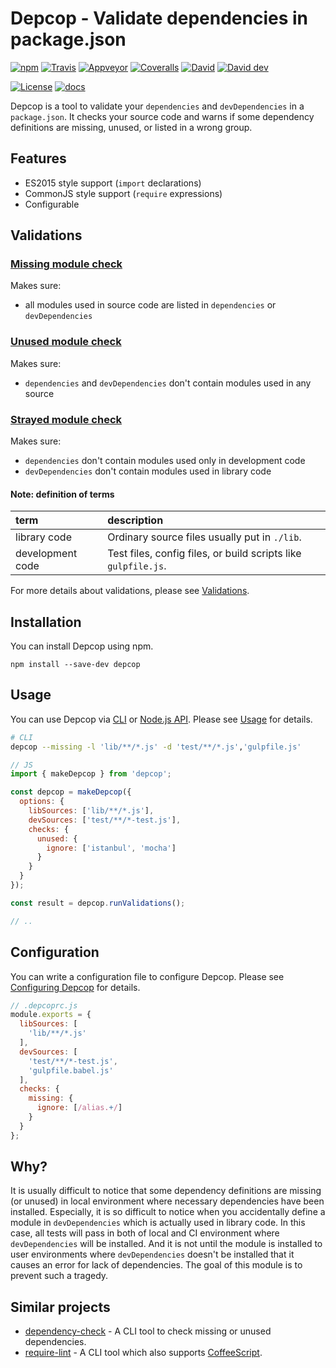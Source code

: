 # Depcop - Validate dependencies in package.json

[![npm](https://img.shields.io/npm/v/depcop.svg)][npm-version]
[![Travis](https://img.shields.io/travis/ryym/node-depcop/master.svg)][travis-ci]
[![Appveyor](https://ci.appveyor.com/api/projects/status/geea51i0a86loy24/branch/master?svg=true)][appveyor]
[![Coveralls](https://img.shields.io/coveralls/ryym/node-depcop.svg)][coveralls]
[![David](https://img.shields.io/david/ryym/node-depcop.svg)][david]
[![David dev](https://img.shields.io/david/dev/ryym/node-depcop.svg)][david-dev]

[![License](http://img.shields.io/badge/license-MIT-blue.svg)](/LICENSE)
[![docs](http://img.shields.io/badge/to-docs-blue.svg)](/docs)

[npm-version]: https://www.npmjs.org/package/depcop
[travis-ci]: https://travis-ci.org/ryym/node-depcop
[appveyor]: https://ci.appveyor.com/project/ryym/node-depcop/branch/master
[coveralls]: https://coveralls.io/github/ryym/node-depcop?branch=master
[david]: https://david-dm.org/ryym/node-depcop
[david-dev]: https://david-dm.org/ryym/node-depcop#info=devDependencies

Depcop is a tool to validate your `dependencies` and `devDependencies` in a `package.json`.
It checks your source code and warns if some dependency definitions are missing,
unused, or listed in a wrong group.

## Features

* ES2015 style support (`import` declarations)
* CommonJS style support (`require` expressions)
* Configurable

## Validations

### [Missing module check]

Makes sure:

* all modules used in source code are listed in `dependencies` or `devDependencies`

### [Unused module check]

Makes sure:

* `dependencies` and `devDependencies` don't contain modules used in any source

### [Strayed module check]

Makes sure:

* `dependencies` don't contain modules used only in development code
* `devDependencies` don't contain modules used in library code

#### Note: definition of terms

| term | description |
|:-----|:------------|
| library code     | Ordinary source files usually put in `./lib`. |
| development code | Test files, config files, or build scripts like `gulpfile.js`. |

For more details about validations, please see [Validations].

## Installation

You can install Depcop using npm.

```
npm install --save-dev depcop
```

## Usage

You can use Depcop via [CLI] or [Node.js API].
Please see [Usage] for details.

```sh
# CLI
depcop --missing -l 'lib/**/*.js' -d 'test/**/*.js','gulpfile.js'
```

```js
// JS
import { makeDepcop } from 'depcop';

const depcop = makeDepcop({
  options: {
    libSources: ['lib/**/*.js'],
    devSources: ['test/**/*-test.js'],
    checks: {
      unused: {
        ignore: ['istanbul', 'mocha']
      }
    }
  }
});

const result = depcop.runValidations();

// ..
```

## Configuration

You can write a configuration file to configure Depcop.
Please see [Configuring Depcop] for details.

```js
// .depcoprc.js
module.exports = {
  libSources: [
    'lib/**/*.js'
  ],
  devSources: [
    'test/**/*-test.js',
    'gulpfile.babel.js'
  ],
  checks: {
    missing: {
      ignore: [/alias.+/]
    }
  }
};
```

## Why?

It is usually difficult to notice that some dependency definitions are missing (or unused)
in local environment where necessary dependencies have been installed. Especially, it is
so difficult to notice when you accidentally define a module in `devDependencies` which is
actually used in library code. In this case, all tests will pass in both of local and CI environment
where `devDependencies` will be installed.
And it is not until the module is installed to user environments where
`devDependencies` doesn't be installed that it causes an error for lack of dependencies.
The goal of this module is to prevent such a tragedy.

## Similar projects

* [dependency-check] - A CLI tool to check missing or unused dependencies.
* [require-lint] - A CLI tool which also supports [CoffeeScript].

[Missing module check]: /docs/validations.md#missing-module-check
[Unused module check]: /docs/validations.md#unused-module-check
[Strayed module check]: /docs/validations.md#strayed-module-check

[Validations]: /docs/validations.md
[Usage]: /docs/usage.md
[CLI]: /docs/usage.md#command-line-interface
[Node.js API]: /docs/usage.md#nodejs-api
[Configuring Depcop]: /docs/configuration.md

[dependency-check]: https://github.com/maxogden/dependency-check
[require-lint]: https://github.com/TabDigital/require-lint
[CoffeeScript]: http://coffeescript.org/
